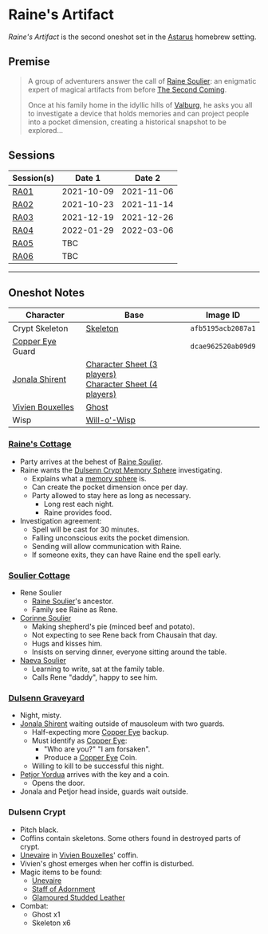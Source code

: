 # Raine's Artifact

*Raine's Artifact* is the second oneshot set in the [Astarus](../planes/astarus.md) homebrew setting.

## Premise

> A group of adventurers answer the call of [Raine Soulier](../characters/raine-soulier.md): an enigmatic expert of magical artifacts from before [The Second Coming](../history/events/the-second-coming.md).
>
> Once at his family home in the idyllic hills of [Valburg](../civilisations/nilsavnic-alliance/states/valburg.md), he asks you all to investigate a device that holds memories and can project people into a pocket dimension, creating a historical snapshot to be explored...

## Sessions

| Session(s) | Date 1 | Date 2 |
|---| --- | --- |
| [RA01](../sessions/RA01.md) | 2021-10-09 | 2021-11-06 |
| [RA02](../sessions/RA02.md) | 2021-10-23 | 2021-11-14 |
| [RA03](../sessions/RA03.md) | 2021-12-19 | 2021-12-26 |
| [RA04](../sessions/RA04.md) | 2022-01-29 | 2022-03-06 |
| [RA05](../sessions/RA05.md) | TBC | |
| [RA06](../sessions/RA06.md) | TBC | |

---

## Oneshot Notes

| Character | Base | Image ID
| --- | --- | --- |
| Crypt Skeleton | [Skeleton](https://www.dndbeyond.com/monsters/skeleton) | `afb5195acb2087a1` |
| [Copper Eye](../organisations/copper-eye.md) Guard || `dcae962520ab09d9` |
| [Jonala Shirent](../characters/jonala-shirent.md) | [Character Sheet (3 players)](https://www.dndbeyond.com/profile/JessRising/characters/59601657)<br>[Character Sheet (4 players)](https://www.dndbeyond.com/profile/JessRising/characters/64194957) ||
| [Vivien Bouxelles](../characters/vivien-bouxelles.md) | [Ghost](https://www.dndbeyond.com/monsters/ghost) ||
| Wisp | [Will-o'-Wisp](https://www.dndbeyond.com/monsters/will-o-wisp) ||

### [Raine's Cottage](../places/buildings/houses/raines-cottage.md)

- Party arrives at the behest of [Raine Soulier](../characters/raine-soulier.md).
- Raine wants the [Dulsenn Crypt Memory Sphere](../items/memory-spheres/dulsenn-crypt-memory-sphere.md) investigating.
  - Explains what a [memory sphere](../items/artifacts-of-oonar/memory-spheres/memory-sphere.md) is.
  - Can create the pocket dimension once per day.
  - Party allowed to stay here as long as necessary.
    - Long rest each night.
    - Raine provides food.
- Investigation agreement:
  - Spell will be cast for 30 minutes.
  - Falling unconscious exits the pocket dimension.
  - Sending will allow communication with Raine.
  - If someone exits, they can have Raine end the spell early.

### [Soulier Cottage](../places/buildings/houses/soulier-cottage.md)

- Rene Soulier
  - [Raine Soulier](../characters/raine-soulier.md)'s ancestor.
  - Family see Raine as Rene.
- [Corinne Soulier](../characters/corinne-soulier.md)
  - Making shepherd's pie (minced beef and potato).
  - Not expecting to see Rene back from Chausain that day.
  - Hugs and kisses him.
  - Insists on serving dinner, everyone sitting around the table.
- [Naeva Soulier](../characters/naeva-soulier.md)
  - Learning to write, sat at the family table.
  - Calls Rene "daddy", happy to see him.

### [Dulsenn Graveyard](../places/structures/dulsenn-graveyard.md)

- Night, misty.
- [Jonala Shirent](../characters/jonala-shirent.md) waiting outside of mausoleum with two guards.
  - Half-expecting more [Copper Eye](../organisations/copper-eye.md) backup.
  - Must identify as [Copper Eye](../organisations/copper-eye.md):
    - "Who are you?" "I am forsaken".
    - Produce a [Copper Eye](../organisations/copper-eye.md) Coin.
  - Willing to kill to be successful this night.
- [Petjor Yordua](../characters/petjor-yordua.md) arrives with the key and a coin.
  - Opens the door.
- Jonala and Petjor head inside, guards wait outside.

### Dulsenn Crypt

- Pitch black.
- Coffins contain skeletons. Some others found in destroyed parts of crypt.
- [Unevaire](../items/artifacts-of-oonar/weapons/unevaire.md) in [Vivien Bouxelles](../characters/vivien-bouxelles.md)' coffin.
- Vivien's ghost emerges when her coffin is disturbed.
- Magic items to be found:
  - [Unevaire](../items/artifacts-of-oonar/weapons/unevaire.md)
  - [Staff of Adornment](https://www.dndbeyond.com/magic-items/staff-of-adornment)
  - [Glamoured Studded Leather](https://www.dndbeyond.com/magic-items/glamoured-studded-leather)
- Combat:
  - Ghost x1
  - Skeleton x6
